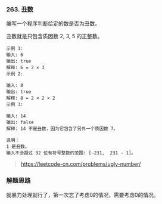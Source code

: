 ### 263. 丑数
编写一个程序判断给定的数是否为丑数。

丑数就是只包含质因数 2, 3, 5 的正整数。
```
示例 1:
输入: 6
输出: true
解释: 6 = 2 × 3
示例 2:

输入: 8
输出: true
解释: 8 = 2 × 2 × 2
示例 3:

输入: 14
输出: false 
解释: 14 不是丑数，因为它包含了另外一个质因数 7。

说明：
1 是丑数。
输入不会超过 32 位有符号整数的范围: [−231,  231 − 1]。
```

> https://leetcode-cn.com/problems/ugly-number/

### 解题思路
就暴力处理就行了，第一次忘了考虑0的情况，需要考虑0的情况。